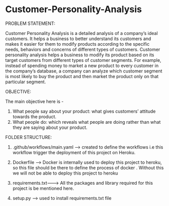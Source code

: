 # Customer-Personality-Analysis


PROBLEM STATEMENT:

Customer Personality Analysis is a detailed analysis of a company’s ideal customers. It
helps a business to better understand its customers and makes it easier for them to
modify products according to the specific needs, behaviors and concerns of different
types of customers.
Customer personality analysis helps a business to modify its product based on its target
customers from different types of customer segments. For example, instead of spending
money to market a new product to every customer in the company’s database, a
company can analyze which customer segment is most likely to buy the product and then
market the product only on that particular segment.

OBJECTIVE:

The main objective here is -
1. What people say about your product: what gives customers’ attitude towards the
product.
2. What people do: which reveals what people are doing rather than what they are
saying about your product.


FOLDER STRUCTURE:

1) .github/workflows/main.yaml --> created to define the workflows i.e this workflow trigger the deployment of this project on Heroku.

2) Dockerfile --> Docker is internally used to deploy this project to heroku, so this file should be there to define the process of docker . Without this we will not be able to deploy this project to heroku

3) requirements.txt---> All the packages and library required for this project is  be mentioned here.

4) setup.py --> used to install requirements.txt file 